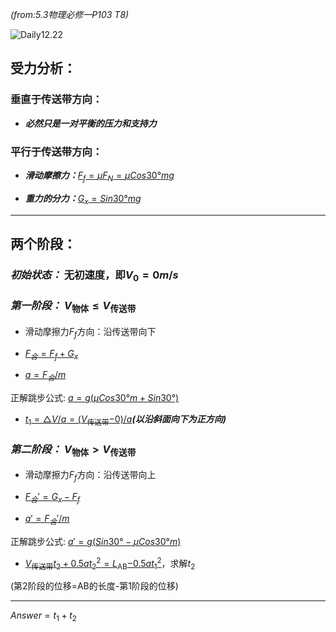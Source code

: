 *(from:5.3物理必修一P103 T8)*

![Daily12.22](./Photo/12.22.png)

## 受力分析：

### **垂直**于传送带方向：

- ***必然只是一对平衡的压力和支持力***




### **平行**于传送带方向：

- ***滑动摩擦力：***[$F_f=μF_N=μCos30°mg$]()

- ***重力的分力：***[$G_x=Sin30°mg$]()

---


## 两个阶段：

### ***初始状态：*** 无初速度，即$V_0=0m/s$

### ***第一阶段：*** $V$<sub>物体</sub>$≤V$<sub>传送带</sub>

- 滑动摩擦力$F_f$方向：沿传送带向下

- [$F_合=F_f+G_x$]()
- [$a={F_合 / m}$]() 

正解跳步公式: [$a=g(μCos30°m+Sin30°)$]()

- [$t_1=△V/a=(V$<sub>传送带</sub>$-0)/a$]()***(以沿斜面向下为正方向)***



### ***第二阶段：*** $V$<sub>物体</sub>$>V$<sub>传送带</sub>

- 滑动摩擦力$F_f$方向：沿传送带向上

- [$F_合'=G_x-F_f$]()
- [$a'={F_合' / m}$]() 

正解跳步公式: [$a'=g(Sin30°-μCos30°m)$]()

- [$V$<sub>传送带</sub>$t_2+0.5at_2^2=
L$<sub>AB</sub>$-0.5at_1^2$]()，求解$t_2$

(第2阶段的位移=AB的长度-第1阶段的位移)

----

$Answer=t_1+t_2$
